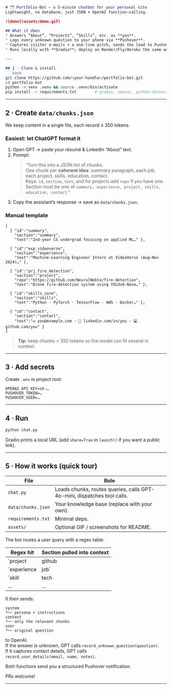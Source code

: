 ```markdown
# 🗂️ Portfolio-Bot — a 5-minute chatbot for your personal site  
Lightweight, no database, just JSON + OpenAI function-calling.

![demo](assets/demo.gif)

## What it does
* Answers “About”, “Projects”, “Skills”, etc. as **you**.
* Logs every unknown question to your phone via **Pushover**.
* Captures visitor e-mails + a one-line pitch, sends the lead to Pushover too.
* Runs locally with **Gradio**; deploy on Render/Fly/Heroku the same way.

---

## 1 · Clone & install
```bash
git clone https://github.com/<your-handle>/portfolio-bot.git
cd portfolio-bot
python -m venv .venv && source .venv/bin/activate
pip install -r requirements.txt        # gradio, openai, python-dotenv, requests
```

---

## 2 · Create `data/chunks.json`
We keep content in a single file, each record ≤ 350 tokens.

### Easiest: let ChatGPT format it
1. Open GPT → paste your résumé & LinkedIn “About” text.  
2. Prompt:  
   > “Turn this into a JSON list of chunks.  
   >  One chunk per **coherent idea**: summary paragraph, each job, each project, skills, education, contact.  
   >  Keys: `id`, `section`, `text`, and for projects add `repo` if you have one.  
   >  Section must be one of `summary, experience, project, skills, education, contact`.”  
3. Copy the assistant’s response → save as `data/chunks.json`.

### Manual template
```jsonc
[
  { "id":"summary",
    "section":"summary",
    "text":"2nd-year CS undergrad focusing on applied ML…" },

  { "id":"exp_videoverse",
    "section":"experience",
    "text":"Machine-Learning Engineer Intern at VideoVerse (Aug–Nov 2024)…" },

  { "id":"prj_fire_detection",
    "section":"project",
    "repo":"https://github.com/NeuralNoble/fire-detection",
    "text":"Drone fire-detection system using YOLOv8-Nano…" },

  { "id":"skills_core",
    "section":"skills",
    "text":"Python · PyTorch · TensorFlow · AWS · Docker…" },

  { "id":"contact",
    "section":"contact",
    "text":"✉️ you@example.com · 🔗 linkedin.com/in/you · 💻 github.com/you" }
]
```

> **Tip:** keep chunks < 350 tokens so the model can fit several in context.

---

## 3 · Add secrets
Create `.env` in project root:
```env
OPENAI_API_KEY=sk-…
PUSHOVER_TOKEN=…
PUSHOVER_USER=…
```

---

## 4 · Run
```bash
python chat.py
```
Gradio prints a local URL (add `share=True` in `launch()` if you want a public link).

---

## 5 · How it works (quick tour)

| File            | Role |
|-----------------|------|
| `chat.py`       | Loads chunks, routes queries, calls GPT-4o-mini, dispatches tool calls. |
| `data/chunks.json` | Your knowledge base (replace with your own). |
| `requirements.txt` | Minimal deps. |
| `assets/`       | Optional GIF / screenshots for README. |

The bot routes a user query with a regex table:

| Regex hit | Section pulled into context |
|-----------|-----------------------------|
| `project|github|built`  | `project` |
| `experience|job`        | `experience` |
| `skill|tech|tool`       | `skills` |
| …                       | … |

It then sends:

```
system
└── persona + instructions
context
└── only the relevant chunks
user
└── original question
```

to OpenAI.  
If the answer is unknown, GPT calls `record_unknown_question(question)`.  
If it captures contact details, GPT calls  
`record_user_details(email, name, notes)`.

Both functions send you a structured Pushover notification.



  

PRs welcome!

---


